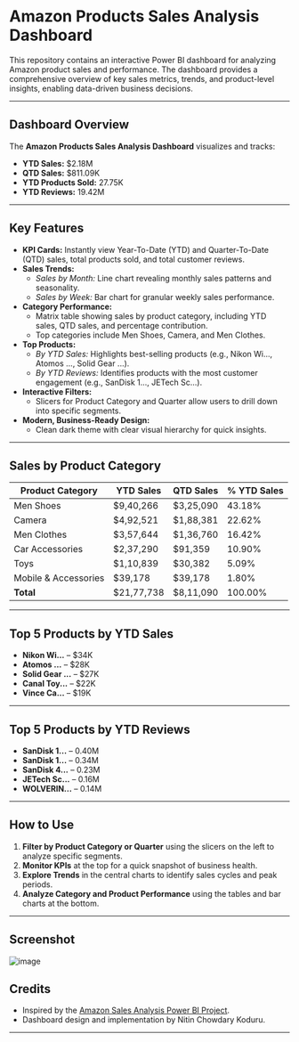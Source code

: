 # Amazon Products Sales Analysis Dashboard

This repository contains an interactive Power BI dashboard for analyzing Amazon product sales and performance. The dashboard provides a comprehensive overview of key sales metrics, trends, and product-level insights, enabling data-driven business decisions.

---

## Dashboard Overview

The **Amazon Products Sales Analysis Dashboard** visualizes and tracks:

- **YTD Sales:** $2.18M  
- **QTD Sales:** $811.09K  
- **YTD Products Sold:** 27.75K  
- **YTD Reviews:** 19.42M

---

## Key Features

- **KPI Cards:** Instantly view Year-To-Date (YTD) and Quarter-To-Date (QTD) sales, total products sold, and total customer reviews.
- **Sales Trends:**  
  - *Sales by Month:* Line chart revealing monthly sales patterns and seasonality.
  - *Sales by Week:* Bar chart for granular weekly sales performance.
- **Category Performance:**  
  - Matrix table showing sales by product category, including YTD sales, QTD sales, and percentage contribution.
  - Top categories include Men Shoes, Camera, and Men Clothes.
- **Top Products:**  
  - *By YTD Sales:* Highlights best-selling products (e.g., Nikon Wi..., Atomos ..., Solid Gear ...).
  - *By YTD Reviews:* Identifies products with the most customer engagement (e.g., SanDisk 1..., JETech Sc...).
- **Interactive Filters:**  
  - Slicers for Product Category and Quarter allow users to drill down into specific segments.
- **Modern, Business-Ready Design:**  
  - Clean dark theme with clear visual hierarchy for quick insights.

---

## Sales by Product Category

| Product Category        | YTD Sales   | QTD Sales | % YTD Sales |
|------------------------|-------------|-----------|-------------|
| Men Shoes              | $9,40,266   | $3,25,090 | 43.18%      |
| Camera                 | $4,92,521   | $1,88,381 | 22.62%      |
| Men Clothes            | $3,57,644   | $1,36,760 | 16.42%      |
| Car Accessories        | $2,37,290   | $91,359   | 10.90%      |
| Toys                   | $1,10,839   | $30,382   | 5.09%       |
| Mobile & Accessories   | $39,178     | $39,178   | 1.80%       |
| **Total**              | $21,77,738  | $8,11,090 | 100.00%     |

---

## Top 5 Products by YTD Sales

- **Nikon Wi...** – $34K
- **Atomos ...** – $28K
- **Solid Gear ...** – $27K
- **Canal Toy...** – $22K
- **Vince Ca...** – $19K

---

## Top 5 Products by YTD Reviews

- **SanDisk 1...** – 0.40M
- **SanDisk 1...** – 0.34M
- **SanDisk 4...** – 0.23M
- **JETech Sc...** – 0.16M
- **WOLVERIN...** – 0.14M

---

## How to Use

1. **Filter by Product Category or Quarter** using the slicers on the left to analyze specific segments.
2. **Monitor KPIs** at the top for a quick snapshot of business health.
3. **Explore Trends** in the central charts to identify sales cycles and peak periods.
4. **Analyze Category and Product Performance** using the tables and bar charts at the bottom.

---

## Screenshot
![image](https://github.com/user-attachments/assets/2ce7e656-0176-43fc-bac8-e21c9e6f0bbc)

## Credits

- Inspired by the [Amazon Sales Analysis Power BI Project](https://youtu.be/QhrnZGoSK70?si=ptBaKqRrJuOiX7ng).
- Dashboard design and implementation by Nitin Chowdary Koduru.

---

